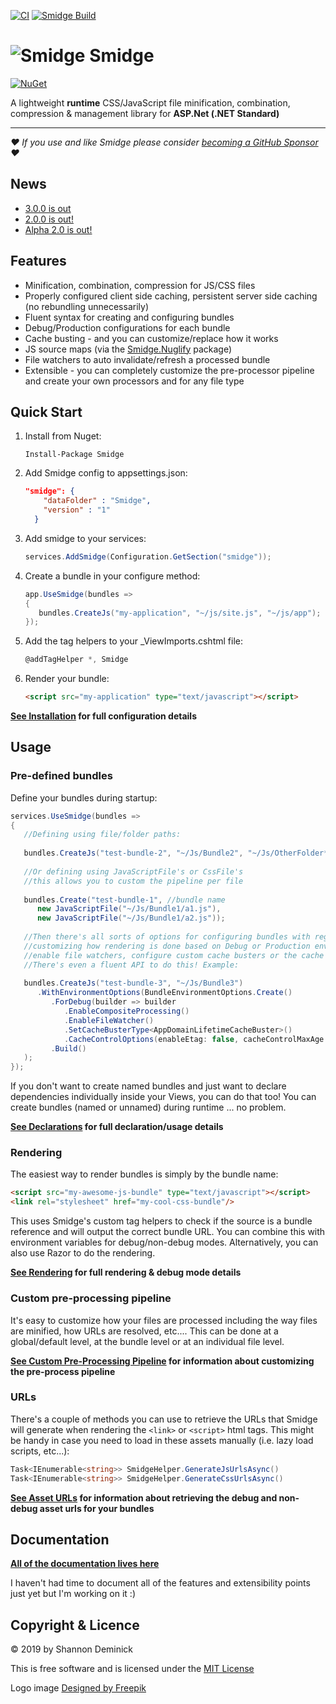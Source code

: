 [![CI](https://github.com/Shazwazza/Smidge/actions/workflows/ci.yml/badge.svg)](https://github.com/Shazwazza/Smidge/actions/workflows/ci.yml)
[![Smidge Build](https://github.com/Shazwazza/Smidge/actions/workflows/build.yml/badge.svg)](https://github.com/Shazwazza/Smidge/actions/workflows/build.yml)

![Smidge](assets/logosmall.png?raw=true) Smidge
======

[![NuGet](https://img.shields.io/nuget/v/Smidge.svg)](https://www.nuget.org/packages/smidge)

A lightweight __runtime__ CSS/JavaScript file minification, combination, compression & management library for **ASP.Net (.NET Standard)**

---
_❤️ If you use and like Smidge please consider [becoming a GitHub Sponsor](https://github.com/sponsors/Shazwazza/) ❤️_


## News
* [3.0.0 is out](https://github.com/Shazwazza/Smidge/releases/tag/v3.0.0)
* [2.0.0 is out!](https://shazwazza.com/post/smidge-plus-nuglify-bundling-minification-and-source-maps/)
* [Alpha 2.0 is out!](http://shazwazza.com/post/smidge-20-alpha-is-out/)

## Features

* Minification, combination, compression for JS/CSS files
* Properly configured client side caching, persistent server side caching (no rebundling unnecessarily)
* Fluent syntax for creating and configuring bundles
* Debug/Production configurations for each bundle
* Cache busting - and you can customize/replace how it works
* JS source maps (via the [Smidge.Nuglify](https://github.com/Shazwazza/Smidge/wiki/installation#nuglify-minification-engine) package)
* File watchers to auto invalidate/refresh a processed bundle
* Extensible - you can completely customize the pre-processor pipeline and create your own processors and for any file type

## Quick Start

1. Install from Nuget: 
	```
	Install-Package Smidge
	```
1. Add Smidge config to appsettings.json:
	```json
	"smidge": {
	    "dataFolder" : "Smidge",
	    "version" : "1"
	  }  
	```
1. Add smidge to your services:
	```csharp	
	services.AddSmidge(Configuration.GetSection("smidge"));
	```
1. Create a bundle in your configure method:
	```csharp	
	app.UseSmidge(bundles =>
	{
	   bundles.CreateJs("my-application", "~/js/site.js", "~/js/app");
	});
	```
1. Add the tag helpers to your _ViewImports.cshtml file:
	```csharp
	@addTagHelper *, Smidge
	```
1. Render your bundle:
	```html
	<script src="my-application" type="text/javascript"></script>
	```

__[See Installation](https://github.com/Shazwazza/Smidge/wiki/installation) for full configuration details__

## Usage

### Pre-defined bundles

Define your bundles during startup:

```csharp
services.UseSmidge(bundles =>
{
   //Defining using file/folder paths:
   
   bundles.CreateJs("test-bundle-2", "~/Js/Bundle2", "~/Js/OtherFolder*js");
   
   //Or defining using JavaScriptFile's or CssFile's
   //this allows you to custom the pipeline per file
   
   bundles.Create("test-bundle-1", //bundle name
      new JavaScriptFile("~/Js/Bundle1/a1.js"),
      new JavaScriptFile("~/Js/Bundle1/a2.js"));
       
   //Then there's all sorts of options for configuring bundles with regards to customizing their pipelines,
   //customizing how rendering is done based on Debug or Production environments, if you want to 
   //enable file watchers, configure custom cache busters or the cache control options, etc...
   //There's even a fluent API to do this! Example: 
   
   bundles.CreateJs("test-bundle-3", "~/Js/Bundle3")
      .WithEnvironmentOptions(BundleEnvironmentOptions.Create()
         .ForDebug(builder => builder
            .EnableCompositeProcessing()
            .EnableFileWatcher()
            .SetCacheBusterType<AppDomainLifetimeCacheBuster>()
            .CacheControlOptions(enableEtag: false, cacheControlMaxAge: 0))
         .Build()
   );
});
```

If you don't want to create named bundles and just want to declare dependencies individually inside your Views, you can do that too! You can create bundles (named or unnamed) during runtime ... no problem.

__[See Declarations](https://github.com/Shazwazza/Smidge/wiki/Declarations) for full declaration/usage details__

### Rendering

The easiest way to render bundles is simply by the bundle name:

```html
<script src="my-awesome-js-bundle" type="text/javascript"></script>
<link rel="stylesheet" href="my-cool-css-bundle"/>
```
    
This uses Smidge's custom tag helpers to check if the source is a bundle reference and will output the correct bundle URL. You can combine this with environment variables for debug/non-debug modes. Alternatively, you can also use Razor to do the rendering.

__[See Rendering](https://github.com/Shazwazza/Smidge/wiki/Rendering) for full rendering & debug mode details__

### Custom pre-processing pipeline

It's easy to customize how your files are processed including the way files are minified, how URLs are resolved, etc.... 
This can be done at a global/default level, at the bundle level or at an individual file level.

__[See Custom Pre-Processing Pipeline](https://github.com/Shazwazza/Smidge/wiki/Custom-pre-processing) for information about customizing the pre-process pipeline__

### URLs

There's a couple of methods you can use to retrieve the URLs that Smidge will generate when rendering the `<link>` or `<script>` html tags. This might be handy in case you need to load in these assets manually (i.e. lazy load scripts, etc...):

```csharp
Task<IEnumerable<string>> SmidgeHelper.GenerateJsUrlsAsync()
Task<IEnumerable<string>> SmidgeHelper.GenerateCssUrlsAsync()
```

__[See Asset URLs](https://github.com/Shazwazza/Smidge/wiki/Asset-Urls) for information about retrieving the debug and non-debug asset urls for your bundles__    

## Documentation

__[All of the documentation lives here](https://github.com/Shazwazza/Smidge/wiki)__

I haven't had time to document all of the features and extensibility points just yet but I'm working on it :)

## Copyright & Licence

&copy; 2019 by Shannon Deminick

This is free software and is licensed under the [MIT License](http://opensource.org/licenses/MIT)

Logo image <a href="http://www.freepik.com">Designed by Freepik</a>
